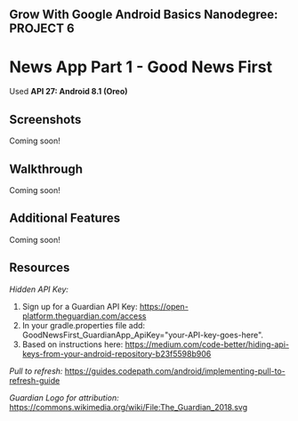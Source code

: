 ## Grow With Google Android Basics Nanodegree: PROJECT 6
# News App Part 1 - Good News First

Used **API 27: Android 8.1 (Oreo)**

## Screenshots
Coming soon!

## Walkthrough
Coming soon!

## Additional Features
Coming soon!

## Resources

*Hidden API Key:*
1. Sign up for a Guardian API Key: https://open-platform.theguardian.com/access
2. In your gradle.properties file add: GoodNewsFirst_GuardianApp_ApiKey="your-API-key-goes-here".
3. Based on instructions here: https://medium.com/code-better/hiding-api-keys-from-your-android-repository-b23f5598b906

*Pull to refresh:*
https://guides.codepath.com/android/implementing-pull-to-refresh-guide

*Guardian Logo for attribution:*
https://commons.wikimedia.org/wiki/File:The_Guardian_2018.svg
